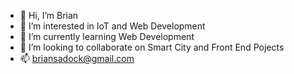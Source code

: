 - 👋 Hi, I’m Brian
- 👀 I’m interested in IoT and Web Development
- 🌱 I’m currently learning Web Development
- 💞️ I’m looking to collaborate on Smart City and Front End Pojects
- 📫 briansadock@gmail.com

<!---
sadoxx/sadoxx is a ✨ special ✨ repository because its `README.md` (this file) appears on your GitHub profile.
You can click the Preview link to take a look at your changes.
--->
